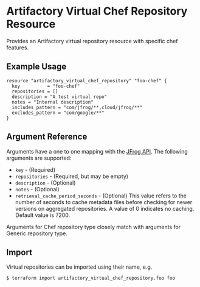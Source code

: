 # Artifactory Virtual Chef Repository Resource

Provides an Artifactory virtual repository resource with specific chef features. 

## Example Usage

```hcl
resource "artifactory_virtual_chef_repository" "foo-chef" {
  key          = "foo-chef"
  repositories = []
  description = "A test virtual repo"
  notes = "Internal description"
  includes_pattern = "com/jfrog/**,cloud/jfrog/**"
  excludes_pattern = "com/google/**"
}
```

## Argument Reference

Arguments have a one to one mapping with the [JFrog API](https://www.jfrog.com/confluence/display/RTF/Repository+Configuration+JSON). The following arguments are supported:

* `key` - (Required)
* `repositories` - (Required, but may be empty)
* `description` - (Optional)
* `notes` - (Optional)
* `retrieval_cache_period_seconds` - (Optional) This value refers to the number of seconds to cache metadata files before checking for newer versions on aggregated repositories. A value of 0 indicates no caching. Default value is 7200.

Arguments for Chef repository type closely match with arguments for Generic repository type.

## Import

Virtual repositories can be imported using their name, e.g.

```
$ terraform import artifactory_virtual_chef_repository.foo foo
```
